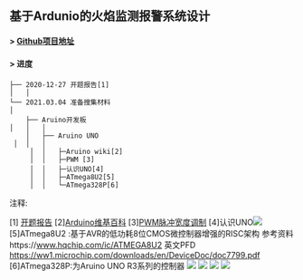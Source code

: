 ## 基于Ardunio的火焰监测报警系统设计



#### > [Github项目地址](https://github.com/wangyaojiu/Arduino)
#### > 进度


    ├── 2020-12-27 开题报告[1]
    │	│
    └── 2021.03.04 准备搜集材料
	│    
        ├── Aruino开发板
	│	│   │
        │   ├── Aruino UNO
	 │  │   │
         │  │   ├─Aruino wiki[2]
         │  │   ├─PWM [3]
         │  │   ├─认识UNO[4]
         │  │   ├─ATmega8U2[5]
         │  │   └─ATmega328P[6] 


注释:

[1] [开题报告](https://github.com/wangyaojiu/Arduino/blob/main/2021%E6%AF%95%E4%B8%9A%E8%AE%BA%E6%96%87%E4%BB%BB%E5%8A%A1%E4%B9%A6%E5%BC%80%E9%A2%98%E6%8A%A5%E5%91%8A.docx?raw=true)
[2][Arduino维基百科](https://zh.wikipedia.org/wiki/Arduino)
[3][PWM脉冲宽度调制](https://zh.wikipedia.org/wiki/%E8%84%88%E8%A1%9D%E5%AF%AC%E5%BA%A6%E8%AA%BF%E8%AE%8A)
[4]认识UNO![](https://sites.google.com/a/cdjh.ylc.edu.tw/arduino/_/rsrc/1468852205376/home/uno-r3/UNO-R3-Pin.JPG)
[5]ATmega8U2 :基于AVR的低功耗8位CMOS微控制器增强的RISC架构
参考资料https://www.hqchip.com/ic/ATMEGA8U2
英文PFD https://ww1.microchip.com/downloads/en/DeviceDoc/doc7799.pdf
[6]ATmega328P:为Aruino UNO R3系列的控制器
![](https://blog-upload.wang19.cn/wp-content/uploads/2021/03/image-3.png)
![](https://blog-upload.wang19.cn/wp-content/uploads/2021/03/image-4-768x362.png)
![](https://blog-upload.wang19.cn/wp-content/uploads/2021/03/image-1.png)
![](https://blog-upload.wang19.cn/wp-content/uploads/2021/03/image-2-300x297.png)






